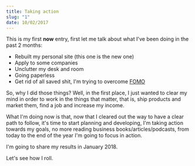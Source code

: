 ```yaml
---
title: Taking action
slug: "1"
date: 10/02/2017
---
```


This is my first **now** entry, first let me talk about what I've been doing in the past 2 months:

* Rebuilt my personal site (this one is the new one)
* Apply to some companies
* Unclutter my desk and room
* Going paperless
* Get rid of all saved shit, I'm trying to overcome [FOMO](https://en.wikipedia.org/wiki/Fear_of_missing_out)

So, why I did those things? Well, in the first place, I just wanted to clear my mind in order to work in the things that matter, that is, ship products and market them, find a job and increase my income.

What I'm doing now is that, now that I cleared out the way to have a clear path to follow, it's time to start planning and developing, I'm taking action towards my goals, no more reading business books/articles/podcasts, from today to the end of the year I'm going to focus in action.

I'm going to share my results in January 2018.

Let's see how I roll.
